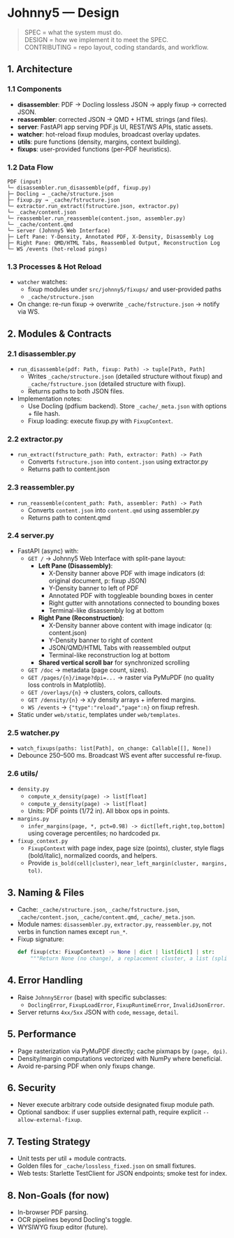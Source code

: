 # Johnny5 — Design

> SPEC = what the system must do.  
> DESIGN = how we implement it to meet the SPEC.  
> CONTRIBUTING = repo layout, coding standards, and workflow.

## 1. Architecture

### 1.1 Components
- **disassembler**: PDF → Docling lossless JSON → apply fixup → corrected JSON.
- **reassembler**: corrected JSON → QMD + HTML strings (and files).
- **server**: FastAPI app serving PDF.js UI, REST/WS APIs, static assets.
- **watcher**: hot-reload fixup modules, broadcast overlay updates.
- **utils**: pure functions (density, margins, context building).
- **fixups**: user-provided functions (per-PDF heuristics).

### 1.2 Data Flow
```
PDF (input)
└─ disassembler.run_disassemble(pdf, fixup.py)
├─ Docling → _cache/structure.json
├─ fixup.py → _cache/fstructure.json
└─ extractor.run_extract(fstructure.json, extractor.py)
└─ _cache/content.json
└─ reassembler.run_reassemble(content.json, assembler.py)
└─ _cache/content.qmd
└─ server (Johnny5 Web Interface)
├─ Left Pane: Y-Density, Annotated PDF, X-Density, Disassembly Log
├─ Right Pane: QMD/HTML Tabs, Reassembled Output, Reconstruction Log
└─ WS /events (hot-reload pings)
```

### 1.3 Processes & Hot Reload
- `watcher` watches:
  - fixup modules under `src/johnny5/fixups/` and user-provided paths
  - `_cache/structure.json`
- On change: re-run fixup → overwrite `_cache/fstructure.json` → notify via WS.

## 2. Modules & Contracts

### 2.1 disassembler.py
- `run_disassemble(pdf: Path, fixup: Path) -> tuple[Path, Path]`
  - Writes `_cache/structure.json` (detailed structure without fixup) and `_cache/fstructure.json` (detailed structure with fixup).
  - Returns paths to both JSON files.
- Implementation notes:
  - Use Docling (pdfium backend). Store `_cache/_meta.json` with options + file hash.
  - Fixup loading: execute fixup.py with `FixupContext`.

### 2.2 extractor.py
- `run_extract(fstructure_path: Path, extractor: Path) -> Path`
  - Converts `fstructure.json` into `content.json` using extractor.py
  - Returns path to content.json

### 2.3 reassembler.py
- `run_reassemble(content_path: Path, assembler: Path) -> Path`
  - Converts `content.json` into `content.qmd` using assembler.py
  - Returns path to content.qmd

### 2.4 server.py
- FastAPI (async) with:
  - `GET /` → Johnny5 Web Interface with split-pane layout:
    - **Left Pane (Disassembly)**: 
      - X-Density banner above PDF with image indicators (d: original document, p: fixup JSON)
      - Y-Density banner to left of PDF
      - Annotated PDF with toggleable bounding boxes in center
      - Right gutter with annotations connected to bounding boxes
      - Terminal-like disassembly log at bottom
    - **Right Pane (Reconstruction)**:
      - X-Density banner above content with image indicator (q: content.json)
      - Y-Density banner to right of content
      - JSON/QMD/HTML Tabs with reassembled output
      - Terminal-like reconstruction log at bottom
    - **Shared vertical scroll bar** for synchronized scrolling
  - `GET /doc` → metadata (page count, sizes).
  - `GET /pages/{n}/image?dpi=...` → raster via PyMuPDF (no quality loss controls in Matplotlib).
  - `GET /overlays/{n}` → clusters, colors, callouts.
  - `GET /density/{n}` → x/y density arrays + inferred margins.
  - `WS /events` → `{"type":"reload","page":n}` on fixup refresh.
- Static under `web/static`, templates under `web/templates`.

### 2.5 watcher.py
- `watch_fixups(paths: list[Path], on_change: Callable[[], None])`
- Debounce 250–500 ms. Broadcast WS event after successful re-fixup.

### 2.6 utils/
- `density.py`
  - `compute_x_density(page) -> list[float]`
  - `compute_y_density(page) -> list[float]`
  - Units: PDF points (1/72 in). All bbox ops in points.
- `margins.py`
  - `infer_margins(page, *, pct=0.98) -> dict[left,right,top,bottom]` using coverage percentiles; no hardcoded px.
- `fixup_context.py`
  - `FixupContext` with page index, page size (points), cluster, style flags (bold/italic), normalized coords, and helpers.
  - Provide `is_bold(cell|cluster)`, `near_left_margin(cluster, margins, tol)`.

## 3. Naming & Files

- Cache: `_cache/structure.json`, `_cache/fstructure.json`, `_cache/content.json`, `_cache/content.qmd`, `_cache/_meta.json`.
- Module names: `disassembler.py`, `extractor.py`, `reassembler.py`, not verbs in function names except `run_*`.
- Fixup signature:
  ```python
  def fixup(ctx: FixupContext) -> None | dict | list[dict] | str:
      """Return None (no change), a replacement cluster, a list (split), or label override (str)."""
  ```

## 4. Error Handling

* Raise `Johnny5Error` (base) with specific subclasses:
  * `DoclingError`, `FixupLoadError`, `FixupRuntimeError`, `InvalidJsonError`.
* Server returns `4xx/5xx` JSON with `code`, `message`, `detail`.

## 5. Performance

* Page rasterization via PyMuPDF directly; cache pixmaps by `(page, dpi)`.
* Density/margin computations vectorized with NumPy where beneficial.
* Avoid re-parsing PDF when only fixups change.

## 6. Security

* Never execute arbitrary code outside designated fixup module path.
* Optional sandbox: if user supplies external path, require explicit `--allow-external-fixup`.

## 7. Testing Strategy

* Unit tests per util + module contracts.
* Golden files for `_cache/lossless_fixed.json` on small fixtures.
* Web tests: Starlette TestClient for JSON endpoints; smoke test for index.

## 8. Non-Goals (for now)

* In-browser PDF parsing.
* OCR pipelines beyond Docling's toggle.
* WYSIWYG fixup editor (future).
